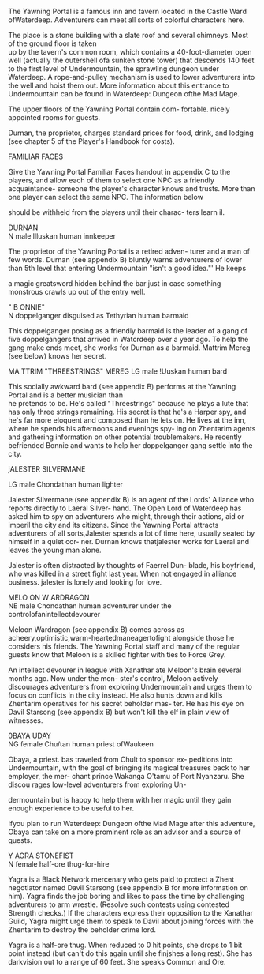 The Yawning Portal is a famous inn and tavern located in the Castle Ward ofWaterdeep. Adventurers can meet all sorts of colorful characters here.

The place is a stone building with a slate roof and several chimneys. Most of the ground floor is taken  
up by the tavern's common room, which contains a 40-foot-diameter open well (actually the outershell ofa sunken stone tower) that descends 140 feet to the first level of Undermountain, the sprawling dungeon under Waterdeep. A rope-and-pulley mechanism is used to lower adventurers into the well and hoist them out. More information about this entrance to Undermountain can be found in Waterdeep: Dungeon ofthe Mad Mage.

The upper floors of the Yawning Portal contain com- fortable. nicely appointed rooms for guests.

Durnan, the proprietor, charges standard prices for food, drink, and lodging (see chapter 5 of the Player's Handbook for costs).

FAMILIAR FACES

Give the Yawning Portal Familiar Faces handout in appendix C to the players, and allow each of them to select one NPC as a friendly acquaintance- someone the player's character knows and trusts. More than one player can select the same NPC. The information below

should be withheld from the players until their charac- ters learn il.

DURNAN  
N male llluskan human innkeeper

The proprietor of the Yawning Portal is a retired adven- turer and a man of few words. Durnan (see appendix B) bluntly warns adventurers of lower than 5th level that entering Undermountain "isn't a good idea."' He keeps

a magic greatsword hidden behind the bar just in case something monstrous crawls up out of the entry well.

" B ONNIE"  
N doppelganger disguised as Tethyrian human barmaid

This doppelganger posing as a friendly barmaid is the leader of a gang of five doppelgangers that arrived in Watcrdeep over a year ago. To help the gang make ends meet, she works for Durnan as a barmaid. Mattrim Mereg (see below) knows her secret.

MA TTRIM "THREESTRINGS" MEREG LG male !Uuskan human bard

This socially awkward bard (see appendix B) performs at the Yawning Portal and is a better musician than  
he pretends to be. He's called "Threestrings" because he plays a lute that has only three strings remaining. His secret is that he's a Harper spy, and he's far more eloquent and composed than he lets on. He lives at the inn, where he spends his afternoons and evenings spy- ing on Zhentarim agents and gathering information on other potential troublemakers. He recently befriended Bonnie and wants to help her doppelganger gang settle into the city.

jALESTER SILVERMANE

LG male Chondathan human lighter

Jalester Silvermane (see appendix B) is an agent of the Lords' Alliance who reports directly to Laeral Silver- hand. The Open Lord of Waterdeep has asked him to spy on adventurers who might, through their actions, aid or imperil the city and its citizens. Since the Yawning Portal attracts adventurers of all sorts,Jalester spends a lot of time here, usually seated by himself in a quiet cor- ner. Durnan knows thatjalester works for Laeral and leaves the young man alone.

Jalester is often distracted by thoughts of Faerrel Dun- blade, his boyfriend, who was killed in a street fight last year. When not engaged in alliance business. jalester is lonely and looking for love.

MELO ON W ARDRAGON  
NE male Chondathan human adventurer under the controlofanintellectdevourer

Meloon Wardragon (see appendix B) comes across as acheery,optimistic,warm-heartedmaneagertofight alongside those he considers his friends. The Yawning Portal staff and many of the regular guests know that Meloon is a skilled fighter with ties to Force Grey.

An intellect devourer in league with Xanathar ate Meloon's brain several months ago. Now under the mon- ster's control, Meloon actively discourages adventurers from exploring Undermountain and urges them to focus on conflicts in the city instead. He also hunts down and kills Zhentarim operatives for his secret beholder mas- ter. He has his eye on Davil Starsong (see appendix B) but won't kill the elf in plain view of witnesses.

0BAYA UDAY  
NG female Chu/tan human priest ofWaukeen

Obaya, a priest. bas traveled from Chult to sponsor ex- peditions into Undermountain, with the goal of bringing its magical treasures back to her employer, the mer- chant prince Wakanga O'tamu of Port Nyanzaru. She discou rages low-level adventurers from exploring Un-

dermountain but is happy to help them with her magic until they gain enough experience to be useful to her.

Ifyou plan to run Waterdeep: Dungeon ofthe Mad Mage after this adventure, Obaya can take on a more prominent role as an advisor and a source of quests.

Y AGRA STONEFIST  
N female half-ore thug-for-hire

Yagra is a Black Network mercenary who gets paid to protect a Zhent negotiator named Davil Starsong (see appendix B for more information on him). Yagra finds the job boring and likes to pass the time by challenging adventurers to arm wrestle. (Resolve such contests using contested Strength checks.) If the characters express their opposition to the Xanathar Guild, Yagra might urge them to speak to Davil about joining forces with the Zhentarim to destroy the beholder crime lord.

Yagra is a half-ore thug. When reduced to 0 hit points, she drops to 1 bit point instead (but can't do this again until she finjshes a long rest). She has darkvision out to a range of 60 feet. She speaks Common and Ore.
